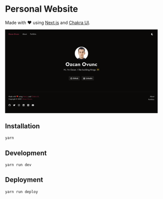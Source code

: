 # Personal Website

Made with ❤️ using [Next.js](https://nextjs.org) and [Chakra UI](https://next.chakra-ui.com).

<div style="display:flex;">
<img width=500 src="/screenshot.png">
</div>

## Installation

```
yarn
```

## Development

```
yarn run dev
```

## Deployment

```
yarn run deploy
```

